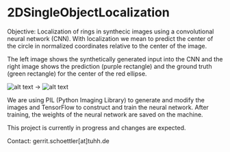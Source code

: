# 2DSingleObjectLocalization
Objective: Localization of rings in synthecic images using a convolutional neural network (CNN). With localization we mean to predict the center of the circle in normalized coordinates relative to the center of the image. 

The left image shows the synthetically generated input into the CNN and the right image shows the prediction (purple rectangle) and the ground truth (green rectangle) for the center of the red ellipse. 

![alt text](https://github.com/gerritschoe/2DSingleObjectLocalization/blob/master/data/7.png "Input") -> ![alt text](https://github.com/gerritschoe/2DSingleObjectLocalization/blob/master/test_output/7.png "Prediction")

We are using PIL (Python Imaging Library) to generate and modify the images and TensorFlow to construct and train the neural network. 
After training, the weights of the neural network are saved on the machine. 

This project is currently in progress and changes are expected. 

Contact: gerrit.schoettler[at]tuhh.de
